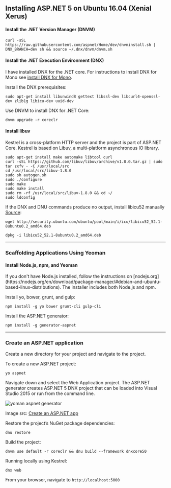 
Installing ASP.NET 5 on Ubuntu 16.04 (Xenial Xerus)
---------------------------------------------------

<h4>Install the .NET Version Manager (DNVM)</h4>

    curl -sSL https://raw.githubusercontent.com/aspnet/Home/dev/dnvminstall.sh | DNX_BRANCH=dev sh && source ~/.dnx/dnvm/dnvm.sh

<h4>Install the .NET Execution Environment (DNX)</h4>

I have installed DNX for the .NET core. For instructions to install DNX for Mono see [install DNX for Mono](http://docs.asp.net/en/latest/getting-started/installing-on-linux.html#install-the-net-execution-environment-dnx "Install DNX for Mono").

Install the DNX prerequisites:

    sudo apt-get install libunwind8 gettext libssl-dev libcurl4-openssl-dev zlib1g libicu-dev uuid-dev

Use DNVM to install DNX for .NET Core:

    dnvm upgrade -r coreclr

<h4>Install libuv</h4>

Kestrel is a cross-platform HTTP server and the project is part of ASP.NET Core. Kestrel is based on Libuv,  a multi-platform asynchronous IO library.

    sudo apt-get install make automake libtool curl
    curl -sSL https://github.com/libuv/libuv/archive/v1.8.0.tar.gz | sudo tar zxfv - -C /usr/local/src
    cd /usr/local/src/libuv-1.8.0
    sudo sh autogen.sh
    sudo ./configure
    sudo make
    sudo make install
    sudo rm -rf /usr/local/src/libuv-1.8.0 && cd ~/
    sudo ldconfig


If the DNX and DNU commands produce no output, install libicu52 manually [Source](https://github.com/aspnet/dnx/issues/3059#issuecomment-150672608):

    wget http://security.ubuntu.com/ubuntu/pool/main/i/icu/libicu52_52.1-8ubuntu0.2_amd64.deb

    dpkg -i libicu52_52.1-8ubuntu0.2_amd64.deb

----------

<h3>Scaffolding Applications Using Yeoman</h3>

<h4>Install Node.js, npm, and Yeoman</h4>
If you don't have Node.js installed, follow the instructions on [nodejs.org](https://nodejs.org/en/download/package-manager/#debian-and-ubuntu-based-linux-distributions). The installer includes both Node.js and npm.

Install yo, bower, grunt, and gulp:

    npm install -g yo bower grunt-cli gulp-cli

Install the ASP.NET generator:

    npm install -g generator-aspnet

----------

<h3>Create an ASP.NET application</h3>

Create a new directory for your project and navigate to the project.

To create a new ASP.NET project:

    yo aspnet

Navigate down and select the Web Application project. The ASP.NET generator creates ASP.NET 5 DNX project that can be loaded into Visual Studio 2015 or run from the command line.


![yoman aspnet generator](https://www.dropbox.com/s/tz5dyx514ns5ohr/yoman-aspnet-generator.gif?dl=0)

Image src: [Create an ASP.NET app](http://docs.asp.net/en/latest/client-side/yeoman.html#create-an-asp-net-app)

Restore the project’s NuGet package dependencies:

    dnu restore

Build the project:

    dnvm use default -r coreclr && dnu build --framework dnxcore50

Running locally using Kestrel:

    dnx web

From your browser, navigate to `http://localhost:5000`
